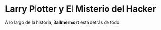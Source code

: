 # Larry Plotter y El Misterio del Hacker

A lo largo de la historia, **Ballmermort** está detrás de todo.
